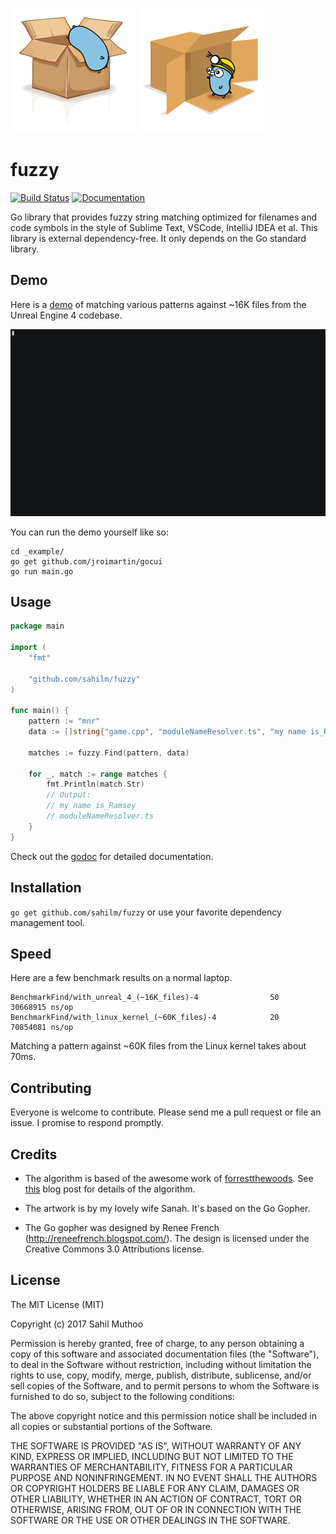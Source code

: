 <img src="assets/search-gopher-1.png" alt="gopher looking for stuff">  <img src="assets/search-gopher-2.png" alt="gopher found stuff">

# fuzzy
[![Build Status](https://travis-ci.org/sahilm/fuzzy.svg?branch=master)](https://travis-ci.org/sahilm/fuzzy)
[![Documentation](https://godoc.org/github.com/sahilm/fuzzy?status.svg)](https://godoc.org/github.com/sahilm/fuzzy)

Go library that provides fuzzy string matching optimized for filenames and code symbols in the style of Sublime Text, 
VSCode, IntelliJ IDEA et al. This library is external dependency-free. It only depends on the Go standard library.

## Demo

Here is a [demo](_example/main.go) of matching various patterns against ~16K files from the Unreal Engine 4 codebase.

![demo](assets/demo.gif)

You can run the demo yourself like so:

```
cd _example/
go get github.com/jroimartin/gocui
go run main.go
```

## Usage

```go
package main

import (
	"fmt"

	"github.com/sahilm/fuzzy"
)

func main() {
	pattern := "mnr"
	data := []string{"game.cpp", "moduleNameResolver.ts", "my name is_Ramsey"}

	matches := fuzzy.Find(pattern, data)

	for _, match := range matches {
		fmt.Println(match.Str)
		// Output:
		// my name is_Ramsey
		// moduleNameResolver.ts
	}
}
``` 

Check out the [godoc](https://godoc.org/github.com/sahilm/fuzzy) for detailed documentation.

## Installation

`go get github.com/sahilm/fuzzy` or use your favorite dependency management tool.

## Speed

Here are a few benchmark results on a normal laptop.

```
BenchmarkFind/with_unreal_4_(~16K_files)-4         	      50	  30668915 ns/op
BenchmarkFind/with_linux_kernel_(~60K_files)-4     	      20	  70854081 ns/op
```

Matching a pattern against ~60K files from the Linux kernel takes about 70ms.

## Contributing

Everyone is welcome to contribute. Please send me a pull request or file an issue. I promise
to respond promptly.

## Credits

* The algorithm is based of the awesome work of [forrestthewoods](https://github.com/forrestthewoods/lib_fts/blob/master/code/fts_fuzzy_match.js). 
See [this](https://blog.forrestthewoods.com/reverse-engineering-sublime-text-s-fuzzy-match-4cffeed33fdb#.d05n81yjy)
blog post for details of the algorithm.

* The artwork is by my lovely wife Sanah. It's based on the Go Gopher.

* The Go gopher was designed by Renee French (http://reneefrench.blogspot.com/). 
The design is licensed under the Creative Commons 3.0 Attributions license.

## License

The MIT License (MIT)

Copyright (c) 2017 Sahil Muthoo

Permission is hereby granted, free of charge, to any person obtaining a copy
of this software and associated documentation files (the "Software"), to deal
in the Software without restriction, including without limitation the rights
to use, copy, modify, merge, publish, distribute, sublicense, and/or sell
copies of the Software, and to permit persons to whom the Software is
furnished to do so, subject to the following conditions:

The above copyright notice and this permission notice shall be included in all
copies or substantial portions of the Software.

THE SOFTWARE IS PROVIDED "AS IS", WITHOUT WARRANTY OF ANY KIND, EXPRESS OR
IMPLIED, INCLUDING BUT NOT LIMITED TO THE WARRANTIES OF MERCHANTABILITY,
FITNESS FOR A PARTICULAR PURPOSE AND NONINFRINGEMENT. IN NO EVENT SHALL THE
AUTHORS OR COPYRIGHT HOLDERS BE LIABLE FOR ANY CLAIM, DAMAGES OR OTHER
LIABILITY, WHETHER IN AN ACTION OF CONTRACT, TORT OR OTHERWISE, ARISING FROM,
OUT OF OR IN CONNECTION WITH THE SOFTWARE OR THE USE OR OTHER DEALINGS IN THE
SOFTWARE.

